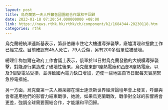 ```yaml
---
layout: post
title: 烏克蘭第一夫人呼籲各國團結合作讓和平回歸
date: 2023-01-18 07:20:54.000000000 +08:00
link: https://news.rthk.hk/rthk/ch/component/k2/1684344-20230118.htm
categories: rthk
---
```


烏克蘭總統澤連斯基表示，第聶伯羅市住宅大樓遭導彈襲擊，廢墟清理和搜救工作已經完成。目前確認有45人死亡，79人受傷，另有200多個單位被破壞。

總理什梅加爾在政府工作會議上表示，俄軍於14日對烏克蘭發動的大規模導彈襲擊，對能源行業造成了破壞性後果，烏克蘭東部1座熱電廠和西部8座熱電廠，以及3個變電站受損，並導致國內電力缺口增加，迫使一些地區自15日起每天實施緊急停電措施。

另一方面，烏克蘭第一夫人奧萊娜在瑞士達沃斯世界經濟論壇年會上發言，呼籲與會者運用他們的影響力結束戰爭，她說，如果烏克蘭戰敗，戰爭對全球的影響將會更差，強調全球需要團結合作，才能讓和平回歸。
